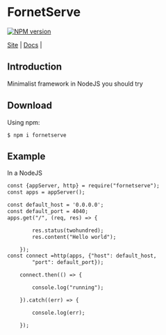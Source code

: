 # FornetServe
[![NPM version][npm-image]][npm-url] 

[Site](https://fornetserve.codehyouka.xyz/) |
[Docs](https://fornetserve.codehyouka.xyz/docs) |

## Introduction

Minimalist framework in NodeJS you should try
## Download

Using npm:
```shell
$ npm i fornetserve
```


## Example

In a NodeJS
```html
const {appServer, http} = require("fornetserve");
const apps = appServer();

const default_host = '0.0.0.0';
const default_port = 4040;
apps.get("/", (req, res) => {

        res.status(twohundred);
        res.content("Hello world");

    });
const connect =http(apps, {"host": default_host,
        "port": default_port});

    connect.then(() => {

        console.log("running");

    }).catch((err) => {

        console.log(err);

    });
```

[npm-url]: https://www.npmjs.com/package/fornetserve
[npm-image]: https://img.shields.io/badge/fornetserve-0.0.1-brightgreen

